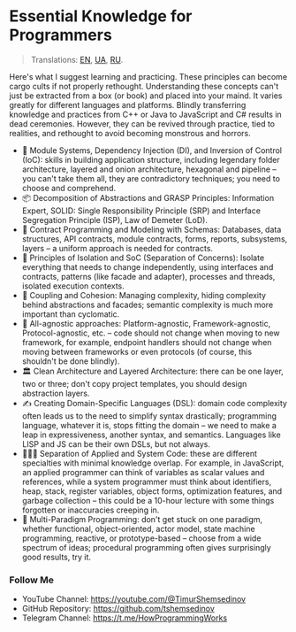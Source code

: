 # Essential Knowledge for Programmers

> Translations:
[EN](https://github.com/tshemsedinov/Programming-Knowledge/tree/en),
[UA](https://github.com/tshemsedinov/Programming-Knowledge/tree/ua),
[RU](https://github.com/tshemsedinov/Programming-Knowledge/tree/ru).

Here's what I suggest learning and practicing. These principles can become cargo cults if not properly rethought. Understanding these concepts can't just be extracted from a box (or book) and placed into your maind. It varies greatly for different languages and platforms. Blindly transferring knowledge and practices from C++ or Java to JavaScript and C# results in dead ceremonies. However, they can be revived through practice, tied to realities, and rethought to avoid becoming monstrous and horrors.

- 📂 Module Systems, Dependency Injection (DI), and Inversion of Control (IoC): skills in building application structure, including legendary folder architecture, layered and onion architecture, hexagonal and pipeline – you can't take them all, they are contradictory techniques; you need to choose and comprehend.
- 📦 Decomposition of Abstractions and GRASP Principles: Information Expert, SOLID: Single Responsibility Principle (SRP) and Interface Segregation Principle (ISP), Law of Demeter (LoD).
- 🧩 Contract Programming and Modeling with Schemas: Databases, data structures, API contracts, module contracts, forms, reports, subsystems, layers – a uniform approach is needed for contracts.
- 🔮 Principles of Isolation and SoC (Separation of Concerns): Isolate everything that needs to change independently, using interfaces and contracts, patterns (like facade and adapter), processes and threads, isolated execution contexts.
- 🔗 Coupling and Cohesion: Managing complexity, hiding complexity behind abstractions and facades; semantic complexity is much more important than cyclomatic.
- 🙈 All-agnostic approaches: Platform-agnostic, Framework-agnostic, Protocol-agnostic, etc. – code should not change when moving to new framework, for example, endpoint handlers should not change when moving between frameworks or even protocols (of course, this shouldn't be done blindly).
- 🏛️ Clean Architecture and Layered Architecture: there can be one layer, two or three; don't copy project templates, you should design abstraction layers.
- ✍ Creating Domain-Specific Languages (DSL): domain code complexity often leads us to the need to simplify syntax drastically; programming language, whatever it is, stops fitting the domain – we need to make a leap in expressiveness, another syntax, and semantics. Languages like LISP and JS can be their own DSLs, but not always.
- 👷🏻‍♂️ Separation of Applied and System Code: these are different specialties with minimal knowledge overlap. For example, in JavaScript, an applied programmer can think of variables as scalar values and references, while a system programmer must think about identifiers, heap, stack, register variables, object forms, optimization features, and garbage collection – this could be a 10-hour lecture with some things forgotten or inaccuracies creeping in.
- 🌟 Multi-Paradigm Programming: don't get stuck on one paradigm, whether functional, object-oriented, actor model, state machine programming, reactive, or prototype-based – choose from a wide spectrum of ideas; procedural programming often gives surprisingly good results, try it.

### Follow Me

- YouTube Channel: https://youtube.com/@TimurShemsedinov
- GitHub Repository: https://github.com/tshemsedinov
- Telegram Channel: https://t.me/HowProgrammingWorks
